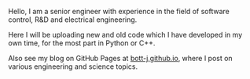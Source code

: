 Hello, I am a senior engineer with experience in the field of software control, R&D and electrical engineering.

Here I will be uploading new and old code which I have developed in my own time, for the most part in Python or C++. 

Also see my blog on GitHub Pages at [bott-j.github.io](https://bott-j.github.io/), where I post on various engineering and science topics.  
<!--
**bott-j/bott-j** is a ✨ _special_ ✨ repository because its `README.md` (this file) appears on your GitHub profile.

Here are some ideas to get you started:

- 🔭 I’m currently working on ...
- 🌱 I’m currently learning ...
- 👯 I’m looking to collaborate on ...
- 🤔 I’m looking for help with ...
- 💬 Ask me about ...
- 📫 How to reach me: ...
- 😄 Pronouns: ...
- ⚡ Fun fact: ...
-->
